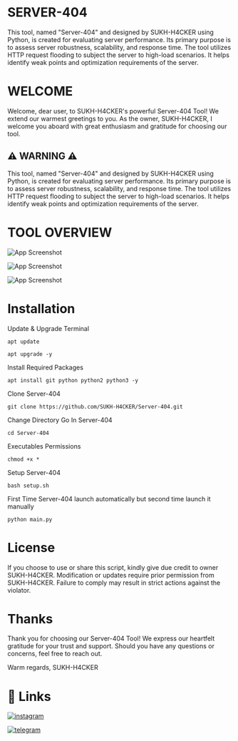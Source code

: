 
# SERVER-404 

This tool, named "Server-404" and designed by SUKH-H4CKER using Python, is created for evaluating server performance. Its primary purpose is to assess server robustness, scalability, and response time. The tool utilizes HTTP request flooding to subject the server to high-load scenarios. It helps identify weak points and optimization requirements of the server.

# WELCOME 

Welcome, dear user, to SUKH-H4CKER's powerful Server-404 Tool! We extend our warmest greetings to you. As the owner, SUKH-H4CKER, I welcome you aboard with great enthusiasm and gratitude for choosing our tool.
## ⚠ WARNING ⚠ 

This tool, named "Server-404" and designed by SUKH-H4CKER using Python, is created for evaluating server performance. Its primary purpose is to assess server robustness, scalability, and response time. The tool utilizes HTTP request flooding to subject the server to high-load scenarios. It helps identify weak points and optimization requirements of the server.
# TOOL OVERVIEW 

![App Screenshot](https://via.placeholder.com/468x300?text=App+Screenshot+Here)

![App Screenshot](https://via.placeholder.com/468x300?text=App+Screenshot+Here)

![App Screenshot](https://via.placeholder.com/468x300?text=App+Screenshot+Here)


# Installation

Update & Upgrade Terminal

```
apt update
```

```
apt upgrade -y
```

Install Required Packages 

```
apt install git python python2 python3 -y
```

Clone Server-404 

```
git clone https://github.com/SUKH-H4CKER/Server-404.git
```

Change Directory Go In Server-404 

```
cd Server-404 
```

Executables Permissions 

```
chmod +x *
```

Setup Server-404 

```
bash setup.sh
```

First Time Server-404 launch automatically but second time launch it manually 

```
python main.py 
```
    
# License 

If you choose to use or share this script, kindly give due credit to owner SUKH-H4CKER. Modification or updates require prior permission from SUKH-H4CKER. Failure to comply may result in strict actions against the violator.
# Thanks

Thank you for choosing our Server-404 Tool! We express our heartfelt gratitude for your trust and support. Should you have any questions or concerns, feel free to reach out.

Warm regards, SUKH-H4CKER
# 🔗 Links

[![instagram](https://img.shields.io/badge/instagram-E4405F?style=for-the-badge&logo=instagram&logoColor=white)](https://instagram.com/__king_of_hackers__?igshid=MzNlNGNkZWQ4Mg==) 

[![telegram](https://img.shields.io/badge/telegram-2CA5E0?style=for-the-badge&logo=telegram&logoColor=white)](https://t.me/SUKH_H4CKER)




